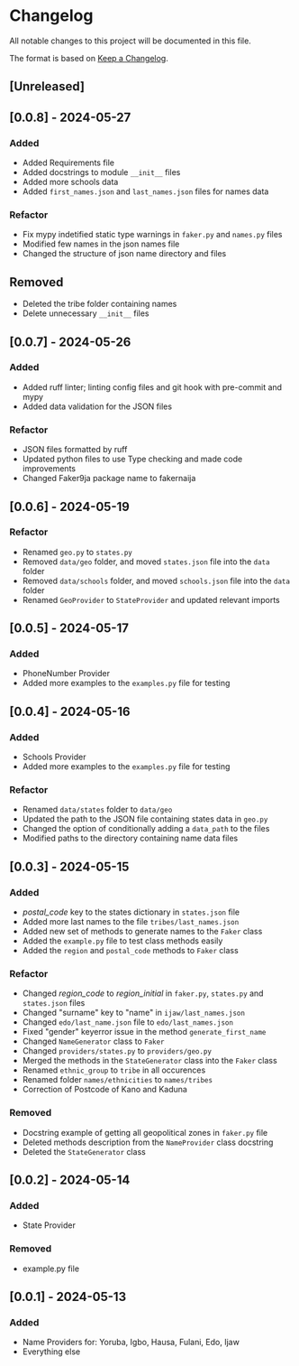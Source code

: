 # Changelog

All notable changes to this project will be documented in this file.

The format is based on [Keep a Changelog](https://keepachangelog.com/en/1.0.0/).

## [Unreleased]

## [0.0.8] - 2024-05-27

### Added

- Added Requirements file
- Added docstrings to module `__init__` files
- Added more schools data
- Added `first_names.json` and `last_names.json` files for names data

### Refactor

- Fix mypy indetified static type warnings in `faker.py` and `names.py` files
- Modified few names in the json names file
- Changed the structure of json name directory and files

## Removed

- Deleted the tribe folder containing names
- Delete unnecessary `__init__` files

## [0.0.7] - 2024-05-26

### Added

- Added ruff linter; linting config files and git hook with pre-commit and mypy
- Added data validation for the JSON files

### Refactor

- JSON files formatted by ruff
- Updated python files to use Type checking and made code improvements
- Changed Faker9ja package name to fakernaija

## [0.0.6] - 2024-05-19

### Refactor

- Renamed `geo.py` to `states.py`
- Removed `data/geo` folder, and moved `states.json` file into the `data` folder
- Removed `data/schools` folder, and moved `schools.json` file into the `data` folder
- Renamed `GeoProvider` to `StateProvider` and updated relevant imports

## [0.0.5] - 2024-05-17

### Added

- PhoneNumber Provider
- Added more examples to the `examples.py` file for testing

## [0.0.4] - 2024-05-16

### Added

- Schools Provider
- Added more examples to the `examples.py` file for testing

### Refactor

- Renamed `data/states` folder to `data/geo`
- Updated the path to the JSON file containing states data in `geo.py`
- Changed the option of conditionally adding a `data_path` to the files
- Modified paths to the directory containing name data files

## [0.0.3] - 2024-05-15

### Added

- *postal_code* key to the states dictionary in `states.json` file
- Added more last names to the file `tribes/last_names.json`
- Added new set of methods to generate names to the `Faker` class
- Added the `example.py` file to test class methods easily
- Added the `region` and `postal_code` methods to `Faker` class

### Refactor

- Changed *region_code* to *region_initial* in `faker.py`, `states.py` and `states.json` files
- Changed "surname" key to "name" in `ijaw/last_names.json`
- Changed `edo/last_name.json` file to `edo/last_names.json`
- Fixed "gender" keyerror issue in the method `generate_first_name`
- Changed `NameGenerator` class to `Faker`
- Changed `providers/states.py` to `providers/geo.py`
- Merged the methods in the `StateGenerator` class into the `Faker` class
- Renamed `ethnic_group` to `tribe` in all occurences
- Renamed folder `names/ethnicities` to `names/tribes`
- Correction of Postcode of Kano and Kaduna

### Removed

- Docstring example of getting all geopolitical zones in `faker.py` file
- Deleted methods description from the `NameProvider` class docstring
- Deleted the `StateGenerator` class

## [0.0.2] - 2024-05-14

### Added

- State Provider

### Removed

- example.py file

## [0.0.1] - 2024-05-13

### Added

- Name Providers for: Yoruba, Igbo, Hausa, Fulani, Edo, Ijaw
- Everything else
